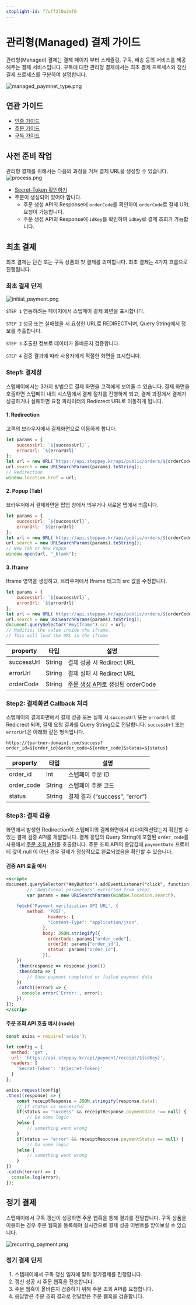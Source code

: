 ```yaml
---
stoplight-id: f7uff2l0o2mf0
---
```


# 관리형(Managed) 결제 가이드

관리형(Managed) 결제는 결제 페이지 부터 스케쥴링, 구독, 배송 등의 서비스를 제공해주는 결제 서비스입니다.
구독에 대한 관리형 결제에서는 최초 결제 프로세스와 갱신 결제 프로세스를 구분하여 설명합니다.

![managed_paymnet_type.png](https://dev-vercel-dev-steppaykr.vercel.app/api/localize?dir=07_payment&name=managed_paymnet_type.png)

## 연관 가이드

- [인증 가이드](./01_인증.md)
- [주문 가이드](./05_주문.md)
- [구독 가이드](./06_구독..md)

## 사전 준비 작업

관리형 결제를 위해서는 다음의 과정을 거쳐 결제 URL을 생성할 수 있습니다.
![process.png](https://dev-vercel-dev-steppaykr.vercel.app/api/localize?dir=0_guide&name=process.png)

- [Secret-Token 확인하기](./01_인증.md#1-secret-token)
- 주문이 생성되어 있어야 합니다.
    - 주문 생성 API의 Response에 `orderCode`를 확인하여 `orderCode`로 결제 URL요청이 가능합니다.
    - 주문 생성 API의 Response에 `idKey`를 확인하여 `idKey`로 결제 조회가 가능합니다.

## 최초 결제
최초 결제는 단건 또는 구독 상품의 첫 결제를 의미합니다. 최초 결제는 4가지 흐름으로 진행됩니다.

### 최초 결제 단계
![initial_payment.png](https://dev-vercel-dev-steppaykr.vercel.app/api/localize?dir=07_payment&name=initial_payment.png)

`STEP 1` 연동하려는 페이지에서 스텝페이 결제 화면을 표시합니다.

`STEP 2` 성공 또는 실패했을 시 요청한 URL로 REDIRECT되며, Query String에서 정보를 추출합니다.

`STEP 3` 추출한 정보로 데이터가 올바른지 검증합니다.

`STEP 4` 검증 결과에 따라 사용자에게 적절한 화면을 표시합니다.

### Step1: 결제창

스텝페이에서는 3가지 방법으로 결제 화면을 고객에게 보여줄 수 있습니다.
결제 화면을 호출하면 스텝페이 내의 시스템에서 결제 절차를 진행하게 되고, 결제 과정에서 결제가 성공하거나 실패하면 요청 파라미터의 Redicrect URL로 이동하게 됩니다.

#### 1. Redirection
고객의 브라우저에서 결제화면으로 이동하게 합니다.
    
```jsx
let params = {
    successUrl: `${successUrl}`,
    errorUrl: `${errorUrl}`
};
let url = new URL(`https://api.steppay.kr/api/public/orders/${orderCode}/pay`);
url.search = new URLSearchParams(params).toString();
// Redirection
window.location.href = url;
```
        
#### 2. Popup (Tab)
브라우저에서 결제화면을 팝업 창에서 띄우거나 새로운 탭에서 띄웁니다.
        
```jsx
let params = {
    successUrl: `${successUrl}`,
    errorUrl: `${errorUrl}`
};
let url = new URL(`https://api.steppay.kr/api/public/orders/${orderCode}/pay`);
url.search = new URLSearchParams(params).toString();
// New Tab or New Popup
window.open(url, "_blank");
```
        
#### 3. Iframe
Iframe 영역을 생성하고, 브라우저에서 Iframe 태그의 src 값을 수정합니다.
        
```jsx
let params = {
    successUrl: `${successUrl}`,
    errorUrl: `${errorUrl}`
};
let url = new URL(`https://api.steppay.kr/api/public/orders/${orderCode}/pay`);
url.search = new URLSearchParams(params).toString();
document.querySelector("#myIframe").src = url;
// Modifies the value inside the iframe.
// This will load the URL in the iframe
```

| property   | 타입     | 설명                                          |
|------------|--------|---------------------------------------------|
| successUrl | String | 결제 성공 시 Redirect URL                        |
| errorUrl   | String | 결제 실패 시 Redirect URL                        |
| orderCode  | String | [주문 생성 API](./05_주문.md)로 생성된 orderCode      |

### Step2: 결제화면 Callback 처리

스텝페이의 결제화면에서 결제 성공 또는 실패 시 `successUrl` 또는 `errorUrl` 로 Redicrect 되며, 결제 요청 결과를 Query String으로 전달합니다.
`successUrl` 또는 `errorUrl`은 아래와 같은 형식입니다.

```text
https://{partner-domain}.com/success?order_id=${order_id}&order_code=${order_code}&status=${status}
```

| property   | 타입     | 설명                         |
|------------|--------|----------------------------|
| order_id   | Int    | 스텝페이 주문 ID                 |
| order_code | String | 스텝페이 주문 코드                 |
| status     | String | 결제 결과 (“success”, “error”) |

### Step3: 결제 검증

화면에서 발생한 Redirection이 스텝페이의 결제화면에서 리다이렉션됐는지 확인할 수 있는 결제 검증 API를 개발합니다.
결제 응답의 Query String에 포함된 `order_code`를 사용해서 [주문 조회 API](https://docs.steppay.kr/reference/getorderdetail)를 호출합니다.
주문 조회 API의 응답값에 `paymentDate` 프로퍼티 값이 null 이 아닌 경우 결제가 정상적으로 완료되었음을 확인할 수 있습니다. 

#### 검증 API 호출 예시

```jsx
<script>
document.querySelector("#myButton").addEventListener("click", function() {
        // 'Additional parameters' extracted from step2
		var params = new URLSearchParams(window.location.search);
    
    fetch('Payment verification API URL', {
        method: 'POST',
				headers: {
			    "Content-Type": "application/json",
			  },
			  body: JSON.stringify({
			    orderCode: params["order_code"],
			    orderId: params["order_id"],
			    status: params["order_id"],
			  }),
    })
    .then(response => response.json())
    .then(data => {
        // Show payment completed or failed payment data
    })
    .catch((error) => {
      console.error('Error:', error);
    });
});
</scrip>
```

#### 주문 조회 API 호출 예시 (node)
    
```jsx
const axios = require('axios');

let config = {
  method: 'get',
  url: 'https://api.steppay.kr/api/payment/receipt/${idKey}',
  headers: { 
    'Secret-Token': '${Secret-Token}'
  }
};

axios.request(config)
.then((response) => {
	const receiptResponse = JSON.stringify(response.data);
    // If status is successful
	if(status == "success" && receiptResponse.paymentDate !== null) {
		// Do some logic
	}else {
		// something went wrong
	}
	if(status == "error" && receiptResponse.paymentStatus == null) {
		// Do some logic
	}else {
		// something went wrong
	}
})
.catch((error) => {
  console.log(error);
});
```

## 정기 결제

스텝페이에서 구독 갱신이 성공하면 주문 웹훅을 통해 결과를 전달합니다. 
구독 상품을 이용하는 경우 주문 웹훅을 등록해야 실시간으로 결제 성공 이벤트를 받아보실 수 있습니다.

![recurring_payment.png](https://dev-vercel-dev-steppaykr.vercel.app/api/localize?dir=07_payment&name=recurring_payment.png)


### 정기 결제 단계

1. 스텝페이에서 구독 갱신 일자에 맞춰 정기결제를 진행합니다.
2. 갱신 성공 시 주문 웹훅을 전송합니다.
3. 주문 웹훅이 올바른지 검증하기 위해 주문 조회 API를 요청합니다.
4. 응답받은 주문 조회 결과로 전달받은 주문 웹훅을 검증합니다.
